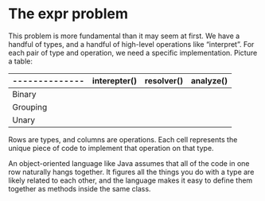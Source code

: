 # The expr problem
This problem is more fundamental than it may seem at first. We have a handful of types, and a handful of high-level operations like “interpret”. For each pair of type and operation, we need a specific implementation. Picture a table:

| -------------- | interepter() | resolver()   | analyze() |
|----------------|--------------|--------------|--------------|
| Binary   |  ||
| Grouping   | ||
| Unary | ||

Rows are types, and columns are operations. Each cell represents the unique piece of code to implement that operation on that type.

An object-oriented language like Java assumes that all of the code in one row naturally hangs together. It figures all the things you do with a type are likely related to each other, and the language makes it easy to define them together as methods inside the same class.

